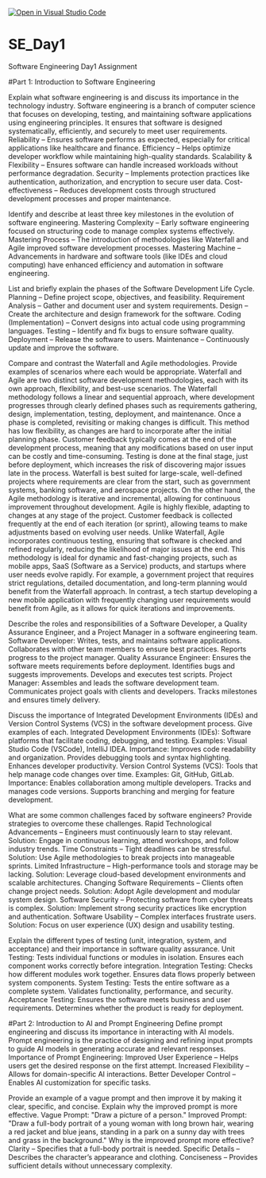 [![Open in Visual Studio Code](https://classroom.github.com/assets/open-in-vscode-2e0aaae1b6195c2367325f4f02e2d04e9abb55f0b24a779b69b11b9e10269abc.svg)](https://classroom.github.com/online_ide?assignment_repo_id=18455086&assignment_repo_type=AssignmentRepo)
# SE_Day1
Software Engineering Day1 Assignment

#Part 1: Introduction to Software Engineering

Explain what software engineering is and discuss its importance in the technology industry.
Software engineering is a branch of computer science that focuses on developing, testing, and maintaining software applications using engineering principles. It ensures that software is designed systematically, efficiently, and securely to meet user requirements.
Reliability – Ensures software performs as expected, especially for critical applications like healthcare and finance.
Efficiency – Helps optimize developer workflow while maintaining high-quality standards.
Scalability & Flexibility – Ensures software can handle increased workloads without performance degradation.
Security – Implements protection practices like authentication, authorization, and encryption to secure user data.
Cost-effectiveness – Reduces development costs through structured development processes and proper maintenance.

Identify and describe at least three key milestones in the evolution of software engineering.
Mastering Complexity – Early software engineering focused on structuring code to manage complex systems effectively.
Mastering Process – The introduction of methodologies like Waterfall and Agile improved software development processes.
Mastering Machine – Advancements in hardware and software tools (like IDEs and cloud computing) have enhanced efficiency and automation in software engineering.


List and briefly explain the phases of the Software Development Life Cycle.
Planning – Define project scope, objectives, and feasibility.
Requirement Analysis – Gather and document user and system requirements.
Design – Create the architecture and design framework for the software.
Coding (Implementation) – Convert designs into actual code using programming languages.
Testing – Identify and fix bugs to ensure software quality.
Deployment – Release the software to users.
Maintenance – Continuously update and improve the software.


Compare and contrast the Waterfall and Agile methodologies. Provide examples of scenarios where each would be appropriate.
Waterfall and Agile are two distinct software development methodologies, each with its own approach, flexibility, and best-use scenarios.
The Waterfall methodology follows a linear and sequential approach, where development progresses through clearly defined phases such as requirements gathering, design, implementation, testing, deployment, and maintenance. Once a phase is completed, revisiting or making changes is difficult. This method has low flexibility, as changes are hard to incorporate after the initial planning phase. Customer feedback typically comes at the end of the development process, meaning that any modifications based on user input can be costly and time-consuming. Testing is done at the final stage, just before deployment, which increases the risk of discovering major issues late in the process. Waterfall is best suited for large-scale, well-defined projects where requirements are clear from the start, such as government systems, banking software, and aerospace projects.
On the other hand, the Agile methodology is iterative and incremental, allowing for continuous improvement throughout development. Agile is highly flexible, adapting to changes at any stage of the project. Customer feedback is collected frequently at the end of each iteration (or sprint), allowing teams to make adjustments based on evolving user needs. Unlike Waterfall, Agile incorporates continuous testing, ensuring that software is checked and refined regularly, reducing the likelihood of major issues at the end. This methodology is ideal for dynamic and fast-changing projects, such as mobile apps, SaaS (Software as a Service) products, and startups where user needs evolve rapidly.
For example, a government project that requires strict regulations, detailed documentation, and long-term planning would benefit from the Waterfall approach. In contrast, a tech startup developing a new mobile application with frequently changing user requirements would benefit from Agile, as it allows for quick iterations and improvements.


Describe the roles and responsibilities of a Software Developer, a Quality Assurance Engineer, and a Project Manager in a software engineering team.
Software Developer:
Writes, tests, and maintains software applications.
Collaborates with other team members to ensure best practices.
Reports progress to the project manager.
Quality Assurance Engineer:
Ensures the software meets requirements before deployment.
Identifies bugs and suggests improvements.
Develops and executes test scripts.
Project Manager:
Assembles and leads the software development team.
Communicates project goals with clients and developers.
Tracks milestones and ensures timely delivery.


Discuss the importance of Integrated Development Environments (IDEs) and Version Control Systems (VCS) in the software development process. Give examples of each.
Integrated Development Environments (IDEs):
Software platforms that facilitate coding, debugging, and testing.
Examples: Visual Studio Code (VSCode), IntelliJ IDEA.
Importance: 
Improves code readability and organization.
Provides debugging tools and syntax highlighting.
Enhances developer productivity.
Version Control Systems (VCS):
Tools that help manage code changes over time.
Examples: Git, GitHub, GitLab.
Importance: 
Enables collaboration among multiple developers.
Tracks and manages code versions.
Supports branching and merging for feature development.


What are some common challenges faced by software engineers? Provide strategies to overcome these challenges.
Rapid Technological Advancements – Engineers must continuously learn to stay relevant.
Solution: Engage in continuous learning, attend workshops, and follow industry trends.
Time Constraints – Tight deadlines can be stressful.
Solution: Use Agile methodologies to break projects into manageable sprints.
Limited Infrastructure – High-performance tools and storage may be lacking.
Solution: Leverage cloud-based development environments and scalable architectures.
Changing Software Requirements – Clients often change project needs.
Solution: Adopt Agile development and modular system design.
Software Security – Protecting software from cyber threats is complex.
Solution: Implement strong security practices like encryption and authentication.
Software Usability – Complex interfaces frustrate users.
Solution: Focus on user experience (UX) design and usability testing.


Explain the different types of testing (unit, integration, system, and acceptance) and their importance in software quality assurance.
Unit Testing:
Tests individual functions or modules in isolation.
Ensures each component works correctly before integration.
Integration Testing:
Checks how different modules work together.
Ensures data flows properly between system components.
System Testing:
Tests the entire software as a complete system.
Validates functionality, performance, and security.
Acceptance Testing:
Ensures the software meets business and user requirements.
Determines whether the product is ready for deployment.


#Part 2: Introduction to AI and Prompt Engineering
Define prompt engineering and discuss its importance in interacting with AI models.
Prompt engineering is the practice of designing and refining input prompts to guide AI models in generating accurate and relevant responses.
Importance of Prompt Engineering:
Improved User Experience – Helps users get the desired response on the first attempt.
Increased Flexibility – Allows for domain-specific AI interactions.
Better Developer Control – Enables AI customization for specific tasks.


Provide an example of a vague prompt and then improve it by making it clear, specific, and concise. Explain why the improved prompt is more effective.
Vague Prompt:
"Draw a picture of a person."
Improved Prompt:
"Draw a full-body portrait of a young woman with long brown hair, wearing a red jacket and blue jeans, standing in a park on a sunny day with trees and grass in the background."
Why is the improved prompt more effective?
Clarity – Specifies that a full-body portrait is needed.
Specific Details – Describes the character’s appearance and clothing.
Conciseness – Provides sufficient details without unnecessary complexity.
